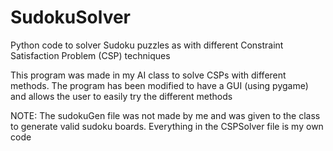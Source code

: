 # SudokuSolver
Python code to solver Sudoku puzzles as with different Constraint Satisfaction Problem (CSP) techniques

This program was made in my AI class to solve CSPs with different methods. The program has been modified to have a GUI (using pygame) and allows the user to easily try the 
different methods

NOTE: The sudokuGen file was not made by me and was given to the class to generate valid sudoku boards. Everything in the CSPSolver file is my own code
